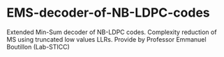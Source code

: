 # EMS-decoder-of-NB-LDPC-codes
Extended Min-Sum decoder of NB-LDPC codes. Complexity reduction of MS using truncated low values LLRs. Provide by Professor Emmanuel Boutillon (Lab-STICC)
